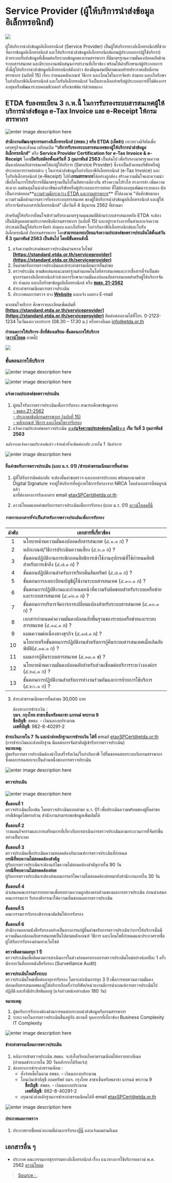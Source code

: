 
Service Provider (ผู้ให้บริการนำส่งข้อมูลอิเล็กทรอนิกส์)
===



![](https://etax.rd.go.th/etax_staticpage/app/images/serviceprovider_detail.jpg)

ผู้ให้บริการนำส่งข้อมูลอิเล็กทรอนิกส์ (Service Provider) เป็นผู้ให้บริการทางอิเล็กทรอนิกส์ที่ช่วยจัดการข้อมูลอิเล็กทรอนิกส์ และให้บริการนำส่งข้อมูลอิเล็กทรอนิกส์แทนผู้ประกอบการ(ผู้ใช้บริการ) ด้วยระบบรับส่งข้อมูลที่เชื่อมต่อกับระบบข้อมูลของกรมสรรพากร ที่มีมาตรฐานความมั่นคงปลอดภัยด้านระบบสารสนเทศ และมีระบบงานสนับสนุนการทำงานที่เกี่ยวข้อง พร้อมให้คำปรึกษาแก่ผู้ประกอบการ ทั้งนี้ผู้ให้บริการนำส่งข้อมูลอิเล็กทรอนิกส์ดังกล่าว ต้องมีคุณสมบัติตามแนบท้ายประกาศอธิบดีกรมสรรพากร (ฉบับที่ 15) เรื่อง กำหนดหลักเกณฑ์ วิธีการ และเงื่อนไขในการจัดทำ ส่งมอบ และเก็บรักษาใบกำกับภาษีอิเล็กทรอนิกส์ และใบรับอิเล็กทรอนิกส์ จึงเป็นทางเลือกสำหรับผู้ประกอบการที่ไม่ต้องการลงทุนหรือพัฒนาระบบคอมพิวเตอร์ หรือซอฟต์แวร์ด้วยตนเอง





## ETDA รับลงทะเบียน 3 ก.พ.นี้ ในการรับรองระบบสารสนเทศผู้ให้บริการนำส่งข้อมูล e-Tax Invoice และ e-Receipt ให้กรมสรรพากร


![enter image description here](https://www.etda.or.th/app/webroot/content_files/13/images/web_1.jpg)

**สำนักงานพัฒนาธุรกรรมทางอิเล็กทรอนิกส์ (สพธอ.) หรือ** **ETDA (เอ็ตด้า)**  กระทรวงดิจิทัลเพื่อเศรษฐกิจและสังคม เตรียมเปิด  **“บริการรับรองระบบสารสนเทศของผู้ให้บริการนำส่งข้อมูลอิเล็กทรอนิกส์”**  หรือ  **Service Provider Certification for** **e-Tax Invoice & e-Receipt**  โดย**เปิดรับสมัครตั้งแต่วันที่** **3 กุมภาพันธ์ 2563**  เป็นต้นไป เพื่อรับรองมาตรฐานความมั่นคงปลอดภัยสารสนเทศให้แก่ผู้ให้บริการ (Service Provider) ซึ่งจะเป็นตัวแทนบริษัทหรือผู้ประกอบการรายย่อยต่าง ๆ ในการนำส่งข้อมูลใบกำกับภาษีอิเล็กทรอนิกส์ (e-Tax Invoice) และใบรับอิเล็กทรอนิกส์ (e-Receipt) ไปยัง**กรมสรรพากร**ได้อย่างถูกต้อง สร้างความมั่นใจและความน่าเชื่อถือในการให้บริการที่มีมาตรฐานเป็นไปในทิศทางเดียวกัน สร้างความโปร่งใส ทางการค้า เพิ่มความสะดวก ลดต้นทุนในนำส่งภาษีของบริษัทหรือผู้ประกอบการรายย่อย ที่ไม่ต้องลงทุนพัฒนาระบบเอง นับเป็นการต่อยอด**[ความร่วมมือระหว่าง ETDA และกรมสรรพากร](https://www.etda.or.th/content/mou-to-support-e-tax-service-providers.html)**  ที่ได้ลงนาม "บันทึกข้อตกลงความร่วมมือด้านการตรวจรับรองระบบสารสนเทศ ของผู้ให้บริการนำส่งข้อมูลอิเล็กทรอนิกส์ และผู้ให้บริการจัดทำเอกสารอิเล็กทรอนิกส์” เมื่อวันที่ 4 มิถุนายน 2562 ที่ผ่านมา

สำหรับผู้ให้บริการที่สนใจเข้าร่วมรับรองมาตรฐานคุณสมบัติด้านระบบสารสนเทศกับ ETDA จะต้องเป็นนิติบุคคลตามประกาศอธิบดีกรมสรรพากร (ฉบับที่ 15) และอยู่ระหว่างการยื่นคำและแจ้งความประสงค์เป็นผู้ให้บริการจัดทำ ส่งมอบ และเก็บรักษา ใบกำกับภาษีอิเล็กทรอนิกส์และใบรับอิเล็กทรอนิกส์ กับกรมสรรพากร โดย**สามารถลงทะเบียนแจ้งความประสงค์ขอตรวจประเมินได้ตั้งแต่วันที่ 3 กุมภาพันธ์ 2563 เป็นต้นไป โดยมีขั้นตอนดังนี้**

1.  แจ้งความประสงค์ขอตรวจประเมินผ่านทางเว็บไซต์  **[https://standard.etda.or.th/serviceprovider](https://standard.etda.or.th/serviceprovider)**
2.  ยื่นคำขอรับการตรวจประเมินและชำระค่าธรรมเนียมการยื่นคำขอ
3.  ตรวจประเมิน ตามข้อเสนอแนะมาตรฐานด้านเทคโนโลยีสารสนเทศและการสื่อสารที่จำเป็นต่อธุรกรรมทางอิเล็กทรอนิกส์ว่าด้วยการรักษาความมั่นคงปลอดภัยสารสนเทศสำหรับผู้ให้บริการจัดทำ ส่งมอบ และเก็บรักษาข้อมูลอิเล็กทรอนิกส์ หรือ  **[ขมธอ. 21-2562](https://standard.etda.or.th/wp-content/uploads/2019/05/20180702-ER-ServiceProvider-Security-V08-24F.pdf)**
4.  ชำระค่าธรรมเนียมการตรวจประเมิน
5.  ประกาศผลการตรวจ ทาง  **[Website](https://standard.etda.or.th/serviceprovider/#tab5)**  และแจ้ง ผลทาง E-mail

หากสนใจบริการ ศึกษารายละเอียดเพิ่มเติมที่  **[https://standard.etda.or.th/serviceprovider](https://standard.etda.or.th/serviceprovider)**  ติดต่อสอบถามได้ที่โทร. 0-2123-1234 ในวันและเวลาทำการ (08.30 – 17.30 น.) หรือทางอีเมล info@etda.or.th

**กำหนดการให้บริการ-สิ่งที่ต้องเตรียม-ขั้นตอนการให้บริการ**  
(**[ดาวน์โหลด](https://www.etda.or.th/app/webroot/content_files/13/files/Banner.jpg)**  ภาพนี้)

**![](https://www.etda.or.th/app/webroot/content_files/13/images/Banner%283%29.jpg)**

### ขั้นตอนการให้บริการ

![enter image description here](https://standard.etda.or.th/serviceprovider/img/index_info2.png)


![enter image description here](https://standard.etda.or.th/serviceprovider/img/service_menu1.png)
#### แจ้งความประสงค์ขอตรวจประเมิน

1. ผู้สนใจรับการตรวจประเมินเพื่อการรับรอง สามารถศึกษาข้อมูลจาก  
[- ขมธอ.21-2562](https://standard.etda.or.th/wp-content/uploads/2019/05/20180702-ER-ServiceProvider-Security-V08-24F.pdf)  
[- ประกาศอธิบดีกรมสรรพากร (ฉบับที่ 15)](https://www.rd.go.th/publish/fileadmin/user_upload/kormor/newlaw/dgg15.pdf)  
[- หลักเกณฑ์ วิธีการ และเงื่อนไขการรับรอง](https://standard.etda.or.th/serviceprovider/doc/20200116-Service-Provider-Criteria-V08-01.pdf)  
2. แจ้งความประสงค์ขอตรวจประเมิน  [**==(แจ้งความประสงค์ออนไลน์)==**](https://forms.office.com/Pages/ResponsePage.aspx?id=pDQnmfrfwE-2dWbs_jr-DC3Z5-Y_snJCsT7pqNzInJVUNlBRNUZRNVY3MlozU0pFSURPT0laSEVEMi4u)
**เริ่ม วันที่ 3 กุมภาพันธ์ 2563**  
 
_หลังจากแจ้งความประสงค์แล้ว เจ้าหน้าที่จะติดต่อกลับ ภายใน 1 วันทำการ_


![enter image description here](https://standard.etda.or.th/serviceprovider/img/service_menu2.png)

#### ยื่นคำขอรับการตรวจประเมิน (แบบ น.ร. 01) /ชำระค่าธรรมเนียมการยื่นคำขอ

1.  ผู้ที่ได้รับการติดต่อกลับ จะต้องยื่นคำขอตรวจ และเอกสารประกอบ พร้อมลงนามด้วย  
    Digital Signature จากผู้ให้บริการที่อยู่ภายใต้การรับรองจาก NRCA โดยส่งเอกสารที่สมบูรณ์แล้ว  
    มาที่ช่องทางการรับเอกสาร email  [etaxSPCert@etda.or.th](mailto:etaxSPCert@etda.or.th)  
    
2.  ดาวน์โหลดแบบคำขอรับการตรวจประเมินเพื่อการรับรอง (แบบ น.ร. 01)  [ดาวน์โหลดที่นี่](https://standard.etda.or.th/serviceprovider/doc/20200115-SP-%20Request%20from-%E0%B8%99%E0%B8%A301-V02-01.pdf)  

##### รายการเอกสารที่จำเป็นสำหรับการตรวจประเมินเพื่อการรับรอง

| ลำดับ |เอกสารที่เกี่ยวข้อง |
|:-----:|----------|
| 1 |นโยบายด้านความมั่นคงปลอดภัยสารสนเทศ (๕.๑.๑ ก) ? |
| 2 |หลักเกณฑ์/วิธีการประเมินความเสี่ยง (๕.๒.๑ ก) ? |
| 3 |ขั้นตอนปฏิบัติงานการเพิกถอนสิทธิการเข้าใช้งานอุปกรณ์ที่ใช้กำหนดสิทธิสำหรับการเข้าถึง (๕.๗.๑ ก) ? |
| 4 |ขั้นตอนปฏิบัติงานสำหรับการเรียกคืนสินทรัพย์ (๕.๗.๑ ก) ? |
| 5 |ขั้นตอนการลงทะเบียนบัญชีผู้ใช้งานระบบสารสนเทศ (๕.๑๐.๑ ก) ? |
| 6 |ขั้นตอนการปฏิบัติงานและกำหนดหน้าที่ความรับผิดชอบสำหรับระบบเครือข่ายและระบบสารสนเทศ (๕.๑๒.๑ ก) ? |
| 7 |ขั้นตอนการบริหารจัดการการเปลี่ยนแปลงสำหรับระบบสารสนเทศ (๕.๑๓.๑ ก) ? |
| 8 |เอกสารกำหนดค่าความมั่นคงปลอดภัยพื้นฐานของระบบเครือข่ายและระบบสารสนเทศ (๕.๑๔.๑ ก) ? |
| 9 |แผนความต่อเนื่องทางธุรกิจ (๕.๑๗.๑ ก) ? |
| 10 |นโยบายหรือขั้นตอนการปฎิบัติงานสำหรับการกู้คืนระบบสารสนเทศเมื่อเกิดภัยพิบัติ(๕.๑๘.๑ ก) ? |
| 11 |แผนการกู้คืนระบบสารสนเทศ (๕.๑๘.๑ ข) ? |
| 12 |นโยบายด้านความมั่นคงปลอดภัยสำหรับส่วนเชื่อมต่อบริการระหว่างองค์กร (๕.๒๔.๑ ก) ? |
| 13 |ขั้นตอนการปฏิบัติงานสำหรับการทำงานร่วมกันและการย้ายการใช้บริการ (๕.๒๖.๑ ก) ? |


    
3.  ชำระค่าธรรมเนียมการยื่นคำขอ 30,000 บาท  
    
    ช่องทางการชำระเงิน :  
    **บมจ. กรุงไทย สาขาเซ็นทรัลพลาซา แกรนด์ พระราม 9  
    ชื่อบัญชี:**  สพธอ. - เงินนอกงบประมาณ  
    **เลขที่บัญชี:**  982-8-40291-2
    

**ชำระเงินภายใน 7 วัน และนำส่งหลักฐานการชำระเงิน ได้ที่** email [etaxSPCert@etda.or.th](mailto:etaxSPCert@etda.or.th)  
(การชำระเงินและส่งหลักฐาน มีผลต่อการจัดลำดับผู้เข้ารับการตรวจประเมิน)  
**หมายเหตุ:**  
ผู้ขอรับการตรวจประเมินต้องนำใบเสร็จรับเงิน/ใบกำกับภาษี ไปยื่นขอทดสอบระบบกับกรมสรรพากร  
ซึ่งผลการทดสอบจะเป็นส่วนหนึ่งของการตรวจประเมิน

![enter image description here](https://standard.etda.or.th/serviceprovider/img/service_menu3.png)
#### ตรวจประเมิน

![enter image description here](https://standard.etda.or.th/serviceprovider/img/service_menu3_1.png)

**ขั้นตอนที่ 1**  
ตรวจประเมินเบื้องต้น โดยตรวจประเมินแบบคำขอ น.ร. 01 เพื่อประเมินความพร้อมของผู้ยื่นคำขอ  
กรณีข้อมูลไม่ครบถ้วน สำนักงานสามารถขอข้อมูลเพิ่มเติมได้  
  
**ขั้นตอนที่ 2**  
วางแผนกิจกรรมและการเตรียมการที่เกี่ยวกับการดำเนินการตรวจประเมินตามกระบวนการที่จัดทำขึ้นอย่างเป็นระบบ  
  
**ขั้นตอนที่ 3**  
ตรวจประเมินเพื่อประเมินความสอดคล้องกับเกณฑ์การตรวจประเมินที่กำหนด  
**กรณีที่พบความไม่สอดคล้องสำคัญ**  
ผู้รับการตรวจประเมินจะต้องแก้ไขความไม่สอดคล้องสำคัญภายใน 90 วัน  
**กรณีที่พบความไม่สอดคล้องย่อย**  
ผู้รับการตรวจประเมินจะต้องส่งแผนการแก้ไขความไม่สอดคล้องย่อยมายังสำนักงานภายใน 30 วัน  
  
**ขั้นตอนที่ 4**  
นำเสนอคณะกรรมการทบทวนเพื่อทบทวนความถูกต้องครบถ้วนของผลการตรวจประเมิน ก่อนนำเสนอคณะกรรมการ รับรองพิจารณาให้ความเห็นชอบผลการตรวจประเมิน  
  
**ขั้นตอนที่ 5**  
คณะกรรมการรับรองพิจารณาตัดสินให้การรับรอง  
  
**ขั้นตอนที่ 6**  
สำนักงานออกหนังสือรับรองอย่างเป็นทางการแก่ผู้ยื่นคำขอรับการตรวจประเมินว่าการให้บริการนั้นมีความมั่นคงปลอดภัยสารสนเทศเป็นไปตามหลักเกณฑ์ วิธีการ และเงื่อนไขที่กำหนดและประกาศรายชื่อผู้ได้รับการรับรองผ่านทางเว็บไซต์  
  
**ตรวจติดตามผลทุก 1 ปี**  
ตรวจประเมินเพื่อติดตามการดำเนินการในช่วงก่อนครบรอบการตรวจประเมินใหม่อย่างน้อยปีละ 1 ครั้ง นับจากวันที่ออกหนังสือรับรอง (Surveillance Audit)  
  
**ตรวจประเมินใหม่ทั้งระบบ**  
ตรวจประเมินใหม่เพื่อต่ออายุการรับรอง โดยจะดำเนินการทุก 3 ปี เพื่อการทบทวนความมั่นคงปลอดภัยสารสนเทศของผู้ให้บริการอีกครั้งว่าบริษัท/หน่วยงานมีการนำเกณฑ์การตรวจประเมินไปปฏิบัติ และยังมีประสิทธิผลอยู่ (แจ้งล่วงหน้าอย่างน้อย 180 วัน)  
  
**หมายเหตุ:**  
1. ผู้ขอรับการรับรองต้องผ่านการทดสอบระบบนำส่งข้อมูลกับกรมสรรพากร  
2. ระยะเวลาในการตรวจประเมินขึ้นอยู่กับ สถานที่ บุคลากรที่เกี่ยวข้อง Business Complexity IT Complexity

![enter image description here](https://standard.etda.or.th/serviceprovider/img/service_menu4.png)

#### ชำระค่าธรรมเนียมการตรวจประเมิน

1.  หลังการเข้าตรวจประเมิน สพธอ. จะส่งใบเรียกเก็บค่าธรรมเนียมให้ทราบทางอีเมล  
    (กำหนดชำระภายใน 30 วันหลังจากได้รับแจ้ง)
2.  ช่องทางการชำระค่าธรรมเนียม :  
    - สั่งจ่ายเช็คในนาม สพธอ. – เงินนอกงบประมาณ  
    - โอนเงินเข้าบัญชี ออมทรัพย์ บมจ. กรุงไทย สาขาเซ็นทรัลพลาซา แกรนด์ พระราม 9  
     **ชื่อบัญชี:**  สพธอ. - เงินนอกงบประมาณ  
     **เลขที่บัญชี:**  982-8-40291-2  
    - กรุณานำส่งหลักฐานการชำระค่าธรรมเนียมได้ที่ email  [etaxSPCert@etda.or.th](mailto:etaxSPCert@etda.or.th)

![enter image description here](https://standard.etda.or.th/serviceprovider/img/service_menu5.png)

#### ประกาศผลการตรวจ

1. ประกาศรายชื่อหน่วยงานที่ผ่านการรับรอง[ที่นี่](https://standard.etda.or.th/serviceprovider/#tab5) และแจ้งผลผ่านอีเมล



## เอกสารอื่น ๆ 

- ประกาศ คณะกรรมการธุรกรรมทางอิเล็กทรอนิกส์ เรื่อง แนวทางการใช้บริการคลาวด์ พ.ศ. 2562 [ดาวน์โหลด](http://www.ratchakitcha.soc.go.th/DATA/PDF/2562/E/149/T_0039.PDF)



> [Source : ](https://www.etda.or.th/content/service-provider-registration-process.html).
<!--stackedit_data:
eyJoaXN0b3J5IjpbLTExNjQzMjE2ODQsLTE0MTY3MTc3MzMsLT
EwMTA5NzI2LC0xNzQ1NjY3NDI5LDQ5NDY0NzQzOV19
-->